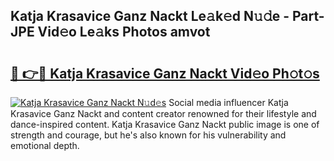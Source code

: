 ## Katja Krasavice Ganz Nackt Le𝚊k𝚎d N𝚞𝚍e - Part-JPE Vid𝚎o Le𝚊ks Photos amvot

# <h2><a href="http://fb0f5c.evod.top/?m=Katja+Krasavice+Ganz+Nackt">🔗 👉🔴 Katja Krasavice Ganz Nackt Vid𝚎o Ph𝚘t𝚘s</a></h2>

[![Katja Krasavice Ganz Nackt N𝚞d𝚎s](https://i.imgur.com/8V9OHl7.gif)](http://fb0f5c.evod.top/?m=Katja+Krasavice+Ganz+Nackt)
Social media influencer Katja Krasavice Ganz Nackt and content creator renowned for their lifestyle and dance-inspired content. Katja Krasavice Ganz Nackt public image is one of strength and courage, but he's also known for his vulnerability and emotional depth. 
